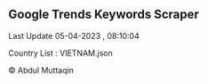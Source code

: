 

## Google Trends Keywords Scraper 
 
Last Update 05-04-2023 , 08:10:04

Country List :
VIETNAM.json



© Abdul Muttaqin 
